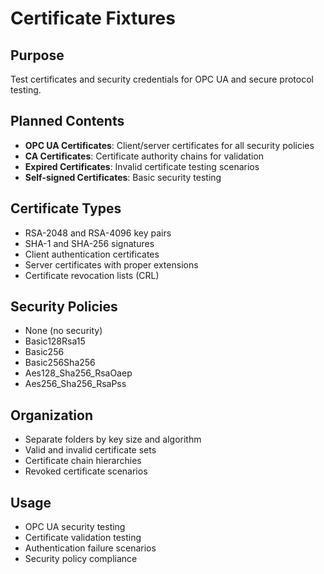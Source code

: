 # Certificate Fixtures

## Purpose
Test certificates and security credentials for OPC UA and secure protocol testing.

## Planned Contents
- **OPC UA Certificates**: Client/server certificates for all security policies
- **CA Certificates**: Certificate authority chains for validation
- **Expired Certificates**: Invalid certificate testing scenarios
- **Self-signed Certificates**: Basic security testing

## Certificate Types
- RSA-2048 and RSA-4096 key pairs
- SHA-1 and SHA-256 signatures
- Client authentication certificates
- Server certificates with proper extensions
- Certificate revocation lists (CRL)

## Security Policies
- None (no security)
- Basic128Rsa15
- Basic256
- Basic256Sha256
- Aes128_Sha256_RsaOaep
- Aes256_Sha256_RsaPss

## Organization
- Separate folders by key size and algorithm
- Valid and invalid certificate sets
- Certificate chain hierarchies
- Revoked certificate scenarios

## Usage
- OPC UA security testing
- Certificate validation testing
- Authentication failure scenarios
- Security policy compliance